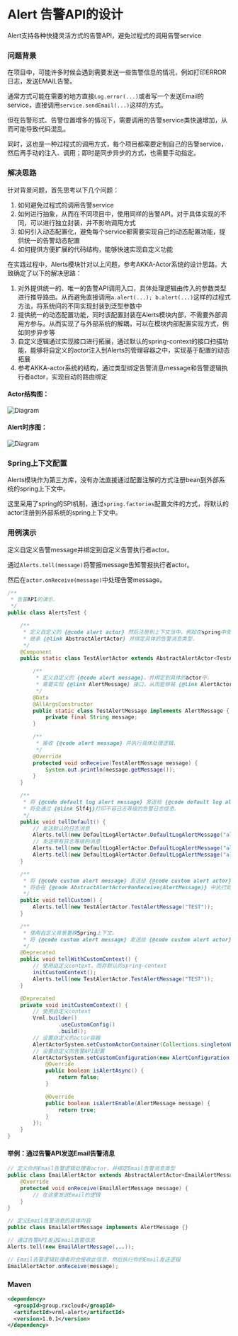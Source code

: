 # Alert 告警API的设计

Alert支持各种快捷灵活方式的告警API，避免过程式的调用告警service

### 问题背景

在项目中，可能许多时候会遇到需要发送一些告警信息的情况，例如打印ERROR日志，发送EMAIL告警。

通常方式可能在需要的地方直接`Log.error(...)`或者写一个发送Email的service，直接调用`service.sendEmail(...)`这样的方式。

但在告警形式、告警位置增多的情况下，需要调用的告警service类快速增加，从而可能导致代码混乱。

同时，这也是一种过程式的调用方式，每个项目都需要定制自己的告警service，然后再手动的注入、调用；即时是同步异步的方式，也需要手动指定。

### 解决思路

针对背景问题，首先思考以下几个问题：

1. 如何避免过程式的调用告警service
2. 如何进行抽象，从而在不同项目中，使用同样的告警API。对于具体实现的不同，可以进行独立封装，并不影响调用方式
3. 如何引入动态配置化，避免每个service都需要实现自己的动态配置功能，提供统一的告警动态配置
4. 如何提供方便扩展的代码结构，能够快速实现自定义功能

在实践过程中，Alerts模块针对以上问题，参考AKKA-Actor系统的设计思路，大致确定了以下的解决思路：

1. 对外提供统一的、唯一的告警API调用入口，具体处理逻辑由传入的参数类型进行推导路由。从而避免直接调用`a.alert(...); b.alert(...)`这样的过程式方法，将系统间的不同实现封装到泛型参数中
2. 提供统一的动态配置功能，同时该配置封装在Alerts模块内部，不需要外部调用方参与。从而实现了与外部系统的解耦，可以在模块内部配置实现方式，例如同步异步等
3. 自定义逻辑通过实现接口进行拓展，通过默认的spring-context的接口扫描功能，能够将自定义的actor注入到Alerts的管理容器之中，实现基于配置的动态拓展
4. 参考AKKA-actor系统的结构，通过类型绑定告警消息message和告警逻辑执行者actor，实现自动的路由绑定

#### Actor结构图：

![Diagram](./doc/DefaultCrashAlertActor.png)

#### Alert时序图：

![Diagram](./doc/时序图.png)

### Spring上下文配置

Alerts模块作为第三方库，没有办法直接通过配置注解的方式注册bean到外部系统的spring上下文中。

这里采用了spring的SPI机制，通过`spring.factories`配置文件的方式，将默认的actor注册到外部系统的spring上下文中。

### 用例演示

定义自定义告警message并绑定到自定义告警执行者actor。

通过`Alerts.tell(message)`将警报message告知警报执行者actor。

然后在`actor.onReceive(message)`中处理告警message。

```java
/**
 * 告警API的演示.
 */
public class AlertsTest {

    /**
     * 定义自定义的 {@code alert actor} 然后注册到上下文当中，例如在spring中使用 {@link Component} 的方式.
     * 继承 {@link AbstractAlertActor} 并绑定具体的告警消息类型.
     */
    @Component
    public static class TestAlertActor extends AbstractAlertActor<TestAlertActor.TestAlertMessage> {

        /**
         * 定义自定义的 {@code alert message}，并绑定到具体的actor中.
         * 需要实现 {@link AlertMessage} 接口，从而能够被 {@link AlertActorSystem} 接收.
         */
        @Data
        @AllArgsConstructor
        public static class TestAlertMessage implements AlertMessage {
            private final String message;
        }

        /**
         * 接收 {@code alert message} 并执行具体处理逻辑.
         */
        @Override
        protected void onReceive(TestAlertMessage message) {
            System.out.println(message.getMessage());
        }
    }

    /**
     * 将 {@code default log alert message} 发送给 {@code default log alert actor}.
     * 将会通过 {@link Slf4j}打印不容日志等级的告警日志信息.
     */
    public void tellDefault() {
        // 发送默认的日志消息
        Alerts.tell(new DefaultLogAlertActor.DefaultLogAlertMessage("alert with error level"));
        // 发送带有日志等级的消息
        Alerts.tell(new DefaultLogAlertActor.DefaultLogAlertMessage("alert with error level", DefaultLogAlertActor.AlertsLogLevelType.ERROR));
        Alerts.tell(new DefaultLogAlertActor.DefaultLogAlertMessage("alert with warn level", DefaultLogAlertActor.AlertsLogLevelType.WARN));
    }

    /**
     * 将 {@code custom alert message} 发送给 {@code custom alert actor}.
     * 将会在 {@code AbstractAlertActor#onReceive(AlertMessage)} 中执行处理逻辑
     */
    public void tellCustom() {
        Alerts.tell(new TestAlertActor.TestAlertMessage("TEST"));
    }

    /**
     * 使用自定义背景更换Spring上下文。 
     * 将 {@code custom alert message} 发送给 {@code custom alert actor}.
     */
    @Deprecated
    public void tellWithCustomContext() {
        // 使用自定义context，而非默认的spring-context
        initCustomContext();
        Alerts.tell(new TestAlertActor.TestAlertMessage("TEST"));
    }

    @Deprecated
    private void initCustomContext() {
        // 使用自定义context
        Vrml.builder()
                .useCustomConfig()
                .build();
        // 设置自定义的actor容器
        AlertActorSystem.setCustomActorContainer(Collections.singletonList(new TestAlertActor()));
        // 设置自定义的告警API配置
        AlertActorSystem.setCustomConfiguration(new AlertConfiguration() {
            @Override
            public boolean isAlertAsync() {
                return false;
            }

            @Override
            public boolean isAlertEnable(AlertMessage message) {
                return true;
            }
        });
    }
}
```

#### 举例：通过告警API发送Email告警消息

```java
// 定义你的Email告警逻辑处理者actor，并绑定Email告警消息类型
public class EmailAlertActor extends AbstractAlertActor<EmailAlertMessage> {
    @Override
    protected void onReceive(EmailAlertMessage message) {
        // 在这里发送Email的逻辑
    }
}

// 定义Email告警消息的具体内容
public class EmailAlertMessage implements AlertMessage {}

// 通过告警API发送Email告警信息
Alerts.tell(new EmailAlertMessage(...));

// Email告警逻辑处理者将会接收此信息，然后执行你的Email发送逻辑
EmailAlertActor.onReceive(message);
```

### Maven

```xml
<dependency>
  <groupId>group.rxcloud</groupId>
  <artifactId>vrml-alert</artifactId>
  <version>1.0.1</version>
</dependency>
```